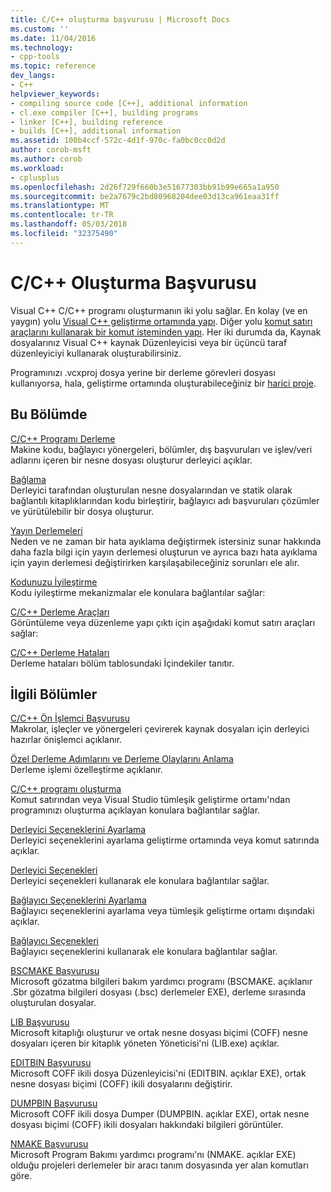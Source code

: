 ```yaml
---
title: C/C++ oluşturma başvurusu | Microsoft Docs
ms.custom: ''
ms.date: 11/04/2016
ms.technology:
- cpp-tools
ms.topic: reference
dev_langs:
- C++
helpviewer_keywords:
- compiling source code [C++], additional information
- cl.exe compiler [C++], building programs
- linker [C++], building reference
- builds [C++], additional information
ms.assetid: 100b4ccf-572c-4d1f-970c-fa0bc0cc0d2d
author: corob-msft
ms.author: corob
ms.workload:
- cplusplus
ms.openlocfilehash: 2d26f729f660b3e51677303bb91b99e665a1a950
ms.sourcegitcommit: be2a7679c2bd80968204dee03d13ca961eaa31ff
ms.translationtype: MT
ms.contentlocale: tr-TR
ms.lasthandoff: 05/03/2018
ms.locfileid: "32375490"
---
```

# <a name="cc-building-reference"></a>C/C++ Oluşturma Başvurusu
Visual C++ C/C++ programı oluşturmanın iki yolu sağlar. En kolay (ve en yaygın) yolu [Visual C++ geliştirme ortamında yapı](../../ide/building-cpp-projects-in-visual-studio.md). Diğer yolu [komut satırı araçlarını kullanarak bir komut isteminden yapı](../../build/building-on-the-command-line.md). Her iki durumda da, Kaynak dosyalarınız Visual C++ kaynak Düzenleyicisi veya bir üçüncü taraf düzenleyiciyi kullanarak oluşturabilirsiniz.  
  
 Programınızı .vcxproj dosya yerine bir derleme görevleri dosyası kullanıyorsa, hala, geliştirme ortamında oluşturabileceğiniz bir [harici proje](../../ide/building-external-projects.md).  
  
## <a name="in-this-section"></a>Bu Bölümde  
 [C/C++ Programı Derleme](../../build/reference/compiling-a-c-cpp-program.md)  
 Makine kodu, bağlayıcı yönergeleri, bölümler, dış başvuruları ve işlev/veri adlarını içeren bir nesne dosyası oluşturur derleyici açıklar.  
  
 [Bağlama](../../build/reference/linking.md)  
 Derleyici tarafından oluşturulan nesne dosyalarından ve statik olarak bağlantılı kitaplıklarından kodu birleştirir, bağlayıcı adı başvuruları çözümler ve yürütülebilir bir dosya oluşturur.  
  
 [Yayın Derlemeleri](../../build/reference/release-builds.md)  
 Neden ve ne zaman bir hata ayıklama değiştirmek istersiniz sunar hakkında daha fazla bilgi için yayın derlemesi oluşturun ve ayrıca bazı hata ayıklama için yayın derlemesi değiştirirken karşılaşabileceğiniz sorunları ele alır.  
  
 [Kodunuzu İyileştirme](../../build/reference/optimizing-your-code.md)  
 Kodu iyileştirme mekanizmalar ele konulara bağlantılar sağlar:  
  
 [C/C++ Derleme Araçları](../../build/reference/c-cpp-build-tools.md)  
 Görüntüleme veya düzenleme yapı çıktı için aşağıdaki komut satırı araçları sağlar:  
  
 [C/C++ Derleme Hataları](../../error-messages/compiler-errors-1/c-cpp-build-errors.md)  
 Derleme hataları bölüm tablosundaki İçindekiler tanıtır.  
  
## <a name="related-sections"></a>İlgili Bölümler  
 [C/C++ Ön İşlemci Başvurusu](../../preprocessor/c-cpp-preprocessor-reference.md)  
 Makrolar, işleçler ve yönergeleri çevirerek kaynak dosyaları için derleyici hazırlar önişlemci açıklanır.  
  
 [Özel Derleme Adımlarını ve Derleme Olaylarını Anlama](../../ide/understanding-custom-build-steps-and-build-events.md)  
 Derleme işlemi özelleştirme açıklanır.  
  
 [C/C++ programı oluşturma](../../build/building-c-cpp-programs.md)  
 Komut satırından veya Visual Studio tümleşik geliştirme ortamı'ndan programınızı oluşturma açıklayan konulara bağlantılar sağlar.  
  
 [Derleyici Seçeneklerini Ayarlama](../../build/reference/setting-compiler-options.md)  
 Derleyici seçeneklerini ayarlama geliştirme ortamında veya komut satırında açıklar.  
  
 [Derleyici Seçenekleri](../../build/reference/compiler-options.md)  
 Derleyici seçenekleri kullanarak ele konulara bağlantılar sağlar.  
  
 [Bağlayıcı Seçeneklerini Ayarlama](../../build/reference/setting-linker-options.md)  
 Bağlayıcı seçeneklerini ayarlama veya tümleşik geliştirme ortamı dışındaki açıklar.  
  
 [Bağlayıcı Seçenekleri](../../build/reference/linker-options.md)  
 Bağlayıcı seçeneklerini kullanarak ele konulara bağlantılar sağlar.  
  
 [BSCMAKE Başvurusu](../../build/reference/bscmake-reference.md)  
 Microsoft gözatma bilgileri bakım yardımcı programı (BSCMAKE. açıklanır .Sbr gözatma bilgileri dosyası (.bsc) derlemeler EXE), derleme sırasında oluşturulan dosyalar.  
  
 [LIB Başvurusu](../../build/reference/lib-reference.md)  
 Microsoft kitaplığı oluşturur ve ortak nesne dosyası biçimi (COFF) nesne dosyaları içeren bir kitaplık yöneten Yöneticisi'ni (LIB.exe) açıklar.  
  
 [EDITBIN Başvurusu](../../build/reference/editbin-reference.md)  
 Microsoft COFF ikili dosya Düzenleyicisi'ni (EDITBIN. açıklar EXE), ortak nesne dosyası biçimi (COFF) ikili dosyalarını değiştirir.  
  
 [DUMPBIN Başvurusu](../../build/reference/dumpbin-reference.md)  
 Microsoft COFF ikili dosya Dumper (DUMPBIN. açıklar EXE), ortak nesne dosyası biçimi (COFF) ikili dosyaları hakkındaki bilgileri görüntüler.  
  
 [NMAKE Başvurusu](../../build/nmake-reference.md)  
 Microsoft Program Bakımı yardımcı programı'nı (NMAKE. açıklar EXE) olduğu projeleri derlemeler bir aracı tanım dosyasında yer alan komutları göre.